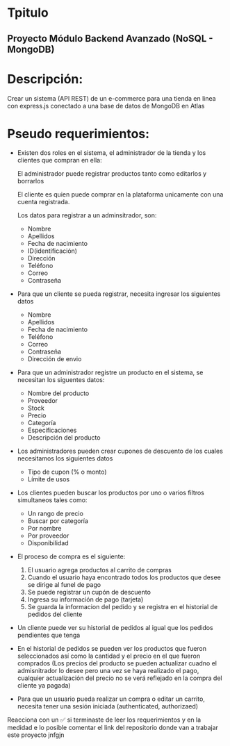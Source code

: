 # Tpitulo

## Proyecto Módulo Backend Avanzado (NoSQL - MongoDB)

# Descripción:

Crear un sistema (API REST) de un e-commerce para una tienda en linea con express.js conectado a una base de datos de MongoDB en Atlas

# Pseudo requerimientos:

- Existen dos roles en el sistema, el administrador de la tienda y los clientes que compran en ella:

  El administrador puede registrar productos tanto como editarlos y borrarlos

  El cliente es quien puede comprar en la plataforma unicamente con una cuenta registrada.

  Los datos para registrar a un adminsitrador, son:

  - Nombre
  - Apellidos
  - Fecha de nacimiento
  - ID(identificación)
  - Dirección
  - Teléfono
  - Correo
  - Contraseña

- Para que un cliente se pueda registrar, necesita ingresar los siguientes datos

  - Nombre
  - Apellidos
  - Fecha de nacimiento
  - Teléfono
  - Correo
  - Contraseña
  - Dirección de envio

- Para que un administrador registre un producto en el sistema, se necesitan los siguentes datos:

  - Nombre del producto
  - Proveedor
  - Stock
  - Precio
  - Categoría
  - Especificaciones
  - Descripción del producto

- Los administradores pueden crear cupones de descuento de los cuales necesitamos los siguientes datos

  - Tipo de cupon (% o monto)
  - Límite de usos

- Los clientes pueden buscar los productos por uno o varios filtros simultaneos tales como:

  - Un rango de precio
  - Buscar por categoría
  - Por nombre
  - Por proveedor
  - Disponibilidad

- El proceso de compra es el siguiente:

  1. El usuario agrega productos al carrito de compras
  2. Cuando el usuario haya encontrado todos los productos que desee se dirige al funel de pago
  3. Se puede registrar un cupón de descuento
  4. Ingresa su información de pago (tarjeta)
  5. Se guarda la informacion del pedido y se registra en el historial de pedidos del cliente

- Un cliente puede ver su historial de pedidos al igual que los pedidos pendientes que tenga

- En el historial de pedidos se pueden ver los productos que fueron seleccionados así como la cantidad y el precio en el que fueron comprados (Los precios del producto se pueden actualizar cuadno el admisnitrador lo desee pero una vez se haya realizado el pago, cualquier actualización del precio no se verá reflejado en la compra del cliente ya pagada)

- Para que un usuario pueda realizar un compra o editar un carrito, necesita tener una sesión iniciada (authenticated, authorizaed)


Reacciona con un ✅ si terminaste de leer los requerimientos y en la medidad e lo posible comentar el link del repositorio donde van a trabajar este proyecto
jnfgjn
